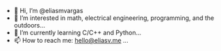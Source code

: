 - 👋 Hi, I’m @eliasmvargas
- 👀 I’m interested in math, electrical engineering, programming, and the outdoors...
- 🌱 I’m currently learning C/C++ and Python...
- 📫 How to reach me: hello@eliasv.me ...

<!---
eliasmvargas/eliasmvargas is a ✨ special ✨ repository because its `README.md` (this file) appears on your GitHub profile.
You can click the Preview link to take a look at your changes.
--->
